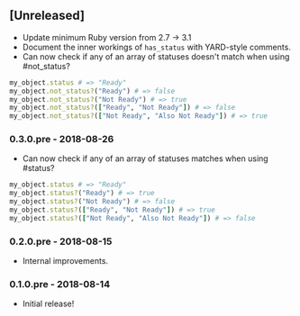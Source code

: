 ## [Unreleased]

- Update minimum Ruby version from 2.7 -> 3.1
- Document the inner workings of `has_status` with YARD-style comments.
- Can now check if any of an array of statuses doesn't match when using #not_status?

```ruby
my_object.status # => "Ready"
my_object.not_status?("Ready") # => false
my_object.not_status?("Not Ready") # => true
my_object.not_status?(["Ready", "Not Ready"]) # => false
my_object.not_status?(["Not Ready", "Also Not Ready"]) # => true
```


### 0.3.0.pre - 2018-08-26
- Can now check if any of an array of statuses matches when using #status?

```ruby
my_object.status # => "Ready"
my_object.status?("Ready") # => true
my_object.status?("Not Ready") # => false
my_object.status?(["Ready", "Not Ready"]) # => true
my_object.status?(["Not Ready", "Also Not Ready"]) # => false
```

### 0.2.0.pre - 2018-08-15
- Internal improvements.

### 0.1.0.pre - 2018-08-14
- Initial release!
